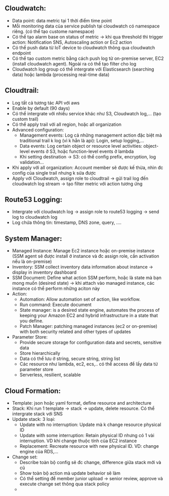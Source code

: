 ## Cloudwatch:
 - Data point: data metric tại 1 thời điểm time point
 - Mỗi monitoring data của service publish tại cloudwatch có namespace riêng. (có thể tạo custome namespace)
 - Có thể tạo alarm base on status of metric -> khi qua threshold thì trigger action: Notification SNS, Autoscaling action or Ec2 action
 - Có thể push data từ IoT device to cloudwatch thông qua cloudwatch endpoint
 - Có thể tạo custom metric bằng cách push log từ on-premise server, EC2 (install cloudwatch agent). Ngoài ra có thể tạo filter cho log
  - Cloudwatch log group có thể intergrate với Elasticsearch (searching data) hoặc lambda (processing real-time data)
 
 ## Cloudtrail:
  - Log tất cả tương tác API với aws
  - Enable by default (90 days)
  - Có thể intergrate với nhiều service khác như S3, Cloudwatch log,... (tạo custom trail)
  - Có thể apply trail với all region, hoặc all organization
  - Advanced configuration:
    - Management events: Log cả những management action đặc biệt mà traditional trail k log (vì k hẳn là api): Login, setup logging,...
    - Data events: Log certain object or resource level activities: object-level events ở S3, hoặc function-level events ở lambda
    - Khi setting destination -> S3: có thể config prefix, encryption, log validation...
  - Khi apply với all organization: Account member sẽ được kế thừa, nhìn đc config của single trail nhưng k sửa được
  - Apply với Cloudwatch, assign role to cloudtrail -> gửi trail log đến cloudwatch log stream -> tạo filter metric với action tương ứng
  
## Route53 Logging:
  - Intergrate với cloudwatch log -> assign role to route53 logging -> send log to cloudwatch log
  - Log chứa thông tin: timestamp, DNS zone, query, ....

## System Manager:
  - Managed Instance: Manage Ec2 instance hoặc on-premise instance (SSM agent sẽ được install ở instance và đc assign role, cần activation nếu là on-premise)
  - Inventory: SSM collect inventory data information about instance -> display in inventory dashboard
  - SSM Document: Define what action SSM perform, hoặc là state mà bạn mong muốn (desired state) -> khi attach vào managed instance, các instance có thể perform những aciton này
  - Action:
    - Automation: Allow automation set of action, like workflow. 
    - Run command: Execute document
    - State manager: is a desired state engine, automates the process of keeping your Amazon EC2 and hybrid infrastructure in a state that you define.
    - Patch Manager: patching managed instances (ec2 or on-premise) with both security related and other types of updates
  - Parameter Store:
    - Provide secure storage for configuration data and secrets, sensitive data
    - Store hierarchically
    - Data có thể lưu ở string, secure string, string list
    - Các resource như lambda, ec2, ecs,.. có thể access để lấy data từ parameter store
    - Serverless, resilient, scalable
    
## Cloud Formation:
  - Template: json hoặc yaml format, define resource and architecture
  - Stack: Khi run 1 template -> stack -> update, delete resource. Có thể intergrate stack với SNS
  - Update stack: 3 loại:
    - Update with no interruption: Update mà k change resource physical ID
    - Update with some interruption: Retain physical ID nhưng có 1 vài interruption. VD khi change thuộc tính của EC2 instance
    - Replacement: Recreate resource with new physical ID. VD: change engine của RDS,...
  - Change set:
    - Describe toàn bộ config sẽ đc change, difference giữa stack mới và cũ
    - Show toàn bộ action mà update behavior sẽ làm
    - Có thể setting để member junior upload -> senior review, approve và execute change set thông qua stack policy
    - 
